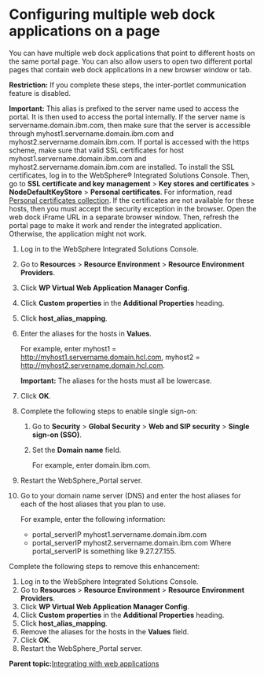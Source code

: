 # Configuring multiple web dock applications on a page 

You can have multiple web dock applications that point to different hosts on the same portal page. You can also allow users to open two different portal pages that contain web dock applications in a new browser window or tab.

**Restriction:** If you complete these steps, the inter-portlet communication feature is disabled.

**Important:** This alias is prefixed to the server name used to access the portal. It is then used to access the portal internally. If the server name is servername.domain.ibm.com, then make sure that the server is accessible through myhost1.servername.domain.ibm.com and myhost2.servername.domain.ibm.com. If portal is accessed with the https scheme, make sure that valid SSL certificates for host myhost1.servername.domain.ibm.com and myhost2.servername.domain.ibm.com are installed. To install the SSL certificates, log in to the WebSphere® Integrated Solutions Console. Then, go to **SSL certificate and key management** \> **Key stores and certificates** \> **NodeDefaultKeyStore** \> **Personal certificates**. For information, read [Personal certificates collection](http://www-01.ibm.com/support/knowledgecenter/SSAW57_8.5.5/com.ibm.websphere.nd.doc/ae/usec_sslperscerts.html). If the certificates are not available for these hosts, then you must accept the security exception in the browser. Open the web dock iFrame URL in a separate browser window. Then, refresh the portal page to make it work and render the integrated application. Otherwise, the application might not work.

1.  Log in to the WebSphere Integrated Solutions Console.

2.  Go to **Resources** \> **Resource Environment** \> **Resource Environment Providers**.

3.  Click **WP Virtual Web Application Manager Config**.

4.  Click **Custom properties** in the **Additional Properties** heading.

5.  Click **host\_alias\_mapping**.

6.  Enter the aliases for the hosts in **Values**.

    For example, enter myhost1 = http://myhost1.servername.domain.hcl.com, myhost2 = http://myhost2.servername.domain.hcl.com.

    **Important:** The aliases for the hosts must all be lowercase.

7.  Click **OK**.

8.  Complete the following steps to enable single sign-on:

    1.  Go to **Security** \> **Global Security** \> **Web and SIP security** \> **Single sign-on \(SSO\)**.

    2.  Set the **Domain name** field.

        For example, enter domain.ibm.com.

9.  Restart the WebSphere\_Portal server.

10. Go to your domain name server \(DNS\) and enter the host aliases for each of the host aliases that you plan to use.

    For example, enter the following information:

    -   portal\_serverIP myhost1.servername.domain.ibm.com
    -   portal\_serverIP myhost2.servername.domain.ibm.com
    Where portal\_serverIP is something like 9.27.27.155.


Complete the following steps to remove this enhancement:

1.  Log in to the WebSphere Integrated Solutions Console.
2.  Go to **Resources** \> **Resource Environment** \> **Resource Environment Providers**.
3.  Click **WP Virtual Web Application Manager Config**.
4.  Click **Custom properties** in the **Additional Properties** heading.
5.  Click **host\_alias\_mapping**.
6.  Remove the aliases for the hosts in the **Values** field.
7.  Click **OK**.
8.  Restart the WebSphere\_Portal server.

**Parent topic:**[Integrating with web applications ](../admin-system/wab.md)

